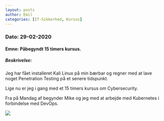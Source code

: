 ```yaml
---
layout: posts
author: Emil
categories: [IT-Sikkerhed, Kursus]
---
```

<h3>Dato: 29-02-2020</h3>

<h4>Emne: Påbegyndt 15 timers kursus.</h4>

<h5>Beskrivelse:</h5>

Jeg har fået installeret Kali Linux på min bærbar og regner med at lave noget Penetration Testing på et senere tidspunkt.

Lige nu er jeg i gang med et 15 timers kursus om Cybersecurity.

Fra på Mandag af begynder Mike og jeg med at arbejde med Kubernetes i forbindelse med DevOps.

![](https://emil428f.github.io/Portfolio/assets/images/securitymodel.png)
